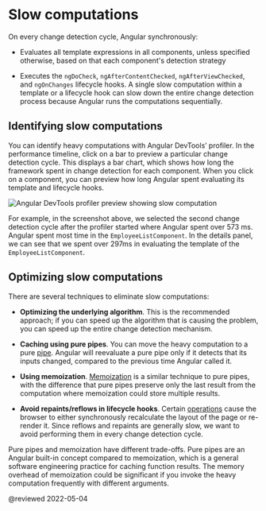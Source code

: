 # Slow computations

On every change detection cycle, Angular synchronously:

* Evaluates all template expressions in all components, unless specified otherwise, based on that each component's detection strategy

* Executes the `ngDoCheck`, `ngAfterContentChecked`, `ngAfterViewChecked`, and `ngOnChanges` lifecycle hooks.
  A single slow computation within a template or a lifecycle hook can slow down the entire change detection process because Angular runs the computations sequentially.

## Identifying slow computations

You can identify heavy computations with Angular DevTools’ profiler. In the performance timeline, click on a bar to preview a particular change detection cycle. This displays a bar chart, which shows how long the framework spent in change detection for each component. When you click on a component, you can preview how long Angular spent  evaluating its template and lifecycle hooks.

<div class="lightbox">
  <img alt="Angular DevTools profiler preview showing slow computation" src="generated/images/guide/change-detection/slow-computations.png">

</div>

For example, in the screenshot above, we selected the second change detection cycle after the profiler started where Angular spent over 573 ms. Angular spent most time in the `EmployeeListComponent`. In the details panel, we can see that we spent over 297ms in evaluating the template of the `EmployeeListComponent`.

## Optimizing slow computations

There are several techniques to eliminate slow computations:

* **Optimizing the underlying algorithm**. This is the recommended approach; if you can speed up the algorithm that is causing the problem, you can speed up the entire change detection mechanism.

* **Caching using pure pipes**. You can move the heavy computation to a pure [pipe](https://angular.io/guide/pipes). Angular will reevaluate a pure pipe only if it detects that its inputs changed, compared to the previous time Angular called it.

* **Using memoization**. [Memoization](https://en.wikipedia.org/wiki/Memoization) is a similar technique to pure pipes, with the difference that pure pipes preserve only the last result from the computation where memoization could store multiple results.

* **Avoid repaints/reflows in lifecycle hooks**. Certain [operations](https://web.dev/avoid-large-complex-layouts-and-layout-thrashing/) cause the browser to either synchronously recalculate the layout of the page or re-render it. Since reflows and repaints are generally slow, we want to avoid performing them in every change detection cycle.

Pure pipes and memoization have different trade-offs. Pure pipes are an Angular built-in concept compared to memoization, which is a general software engineering practice for caching function results. The memory overhead of memoization could be significant if you invoke the heavy computation frequently with different arguments.

@reviewed 2022-05-04